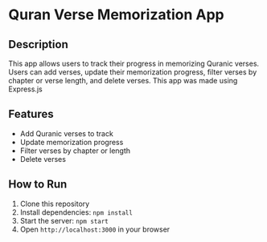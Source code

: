 # Quran Verse Memorization App

## Description
This app allows users to track their progress in memorizing Quranic verses. Users can add verses, update their memorization progress, filter verses by chapter or verse length, and delete verses.
This app was made using Express.js
## Features
- Add Quranic verses to track
- Update memorization progress
- Filter verses by chapter or length
- Delete verses

## How to Run
1. Clone this repository
2. Install dependencies: `npm install`
3. Start the server: `npm start`
4. Open `http://localhost:3000` in your browser

